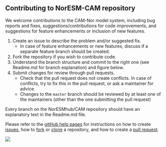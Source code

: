 ## Contributing to NorESM-CAM repository
We welcome contributions to the CAM-Nor model system, including bug reports and fixes, suggestions/contributions for code improvements, and suggestions for feature enhancements or inclusion of new features.
1. Create an issue to describe the problem and/or suggested fix.
   - In case of feature enhancements or new features, discuss if a separate feature branch should be created.
2. Fork the repository if you wish to contribute code.
3. Understand the branch structure and commit to the right one (see Readme.md for branch explanation) and figure below.
4. Submit changes for review through pull requests.
   - Check that the pull request does not create conflicts. In case of conflicts, try to fix this in the pull request, or ask a maintainer for advice.
   - Changes to the `master` branch should be reviewed by at least one of the maintainers (other than the one submitting the pull request)

Every branch on the NorESMhub/CAM repository should have an explanatory text in the Readme.md file.

Please refer to the [gitHub help pages](https://help.github.com/en/github) for instructions on how to create [issues](https://help.github.com/en/github/managing-your-work-on-github/creating-an-issue), how to [fork](https://help.github.com/en/github/getting-started-with-github/fork-a-repo) or [clone](https://help.github.com/en/github/creating-cloning-and-archiving-repositories/cloning-a-repository) a repository, and how to create a [pull request](https://help.github.com/en/github/collaborating-with-issues-and-pull-requests/creating-a-pull-request).

![](CAM-Nor-branches.png)
